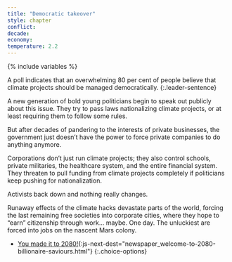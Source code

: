 ```yaml
---
title: "Democratic takeover"
style: chapter
conflict: 
decade: 
economy: 
temperature: 2.2
---
```


{% include variables %}

A poll indicates that an overwhelming 80 per cent of people believe that climate projects should be managed democratically.
{:.leader-sentence}

A new generation of bold young politicians begin to speak out publicly about this issue. They try to pass laws nationalizing climate projects, or at least requiring them to follow some rules.

But after decades of pandering to the interests of private businesses, the government just doesn’t have the power to force private companies to do anything anymore.

Corporations don’t just run climate projects; they also control schools, private militaries, the healthcare system, and the entire financial system. They threaten to pull funding from climate projects completely if politicians keep pushing for nationalization.

Activists back down and nothing really changes.

Runaway effects of the climate hacks devastate parts of the world, forcing the last remaining free societies into corporate cities, where they hope to “earn” citizenship through work… maybe. One day. The unluckiest are forced into jobs on the nascent Mars colony.

- [You made it to 2080!](part-page_2080.html){:js-next-dest="newspaper_welcome-to-2080-billionaire-saviours.html"}
{:.choice-options}
